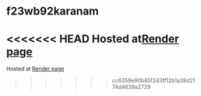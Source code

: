 # f23wb92karanam
<<<<<<< HEAD
Hosted at[Render page](https://f23wb92karanam.onrender.com/)
=======
Hosted at [Render page](https://f23wb92karanam.onrender.com)
>>>>>>> cc6359e90b85f243ff12b1a38d2174d4639a2729
